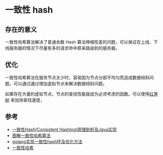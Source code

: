 # 一致性 hash


## 存在的意义

一致性哈希算法解决了普通余数 Hash 算法伸缩性差的问题，可以保证在上线、下线服务器的情况下尽量有多的请求命中原来路由到的服务器。

## 优化

一致性哈希算法在服务节点太少时，容易因为节点分部不均匀而造成数据倾斜问题。可以通过通过增加虚拟节点来解决数据倾斜问题。

如果存在大量的虚拟节点，节点的查找性能就成为必须考虑的因数。可以使用[红黑树](https://xiaozhuanlan.com/topic/1248367905) 来加快查找速度，

## 参考

+ [一致性Hash(Consistent Hashing)原理剖析及Java实现](https://blog.csdn.net/suifeng629/article/details/81567777)
+ [图解一致性哈希算法](https://segmentfault.com/a/1190000021199728)
+ [golang实现一致性hash环及优化方法](http://jintang.zone/2018/08/20/golang%E5%AE%9E%E7%8E%B0%E4%B8%80%E8%87%B4%E6%80%A7hash%E7%8E%AF%E5%8F%8A%E4%BC%98%E5%8C%96%E6%96%B9%E6%B3%95.html)
+ [一致性哈希](https://geektutu.com/post/geecache-day4.html)

